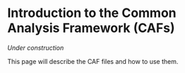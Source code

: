 # Introduction to the Common Analysis Framework (CAFs)

*Under construction*

This page will describe the CAF files and how to use them.
